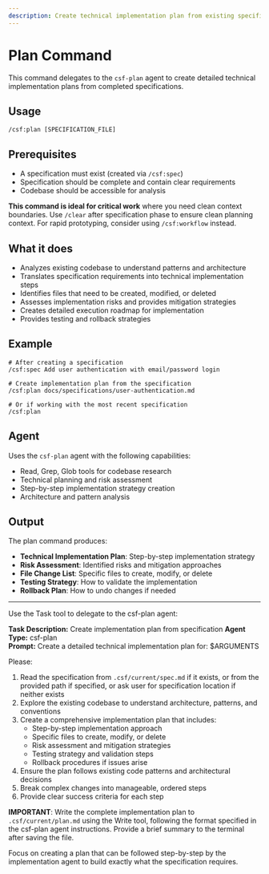 ```yaml
---
description: Create technical implementation plan from existing specification
---
```


# Plan Command

This command delegates to the `csf-plan` agent to create detailed technical implementation plans from completed specifications.

## Usage
```
/csf:plan [SPECIFICATION_FILE]
```

## Prerequisites
- A specification must exist (created via `/csf:spec`)
- Specification should be complete and contain clear requirements
- Codebase should be accessible for analysis

**This command is ideal for critical work** where you need clean context boundaries. Use `/clear` after specification phase to ensure clean planning context. For rapid prototyping, consider using `/csf:workflow` instead.

## What it does
- Analyzes existing codebase to understand patterns and architecture
- Translates specification requirements into technical implementation steps
- Identifies files that need to be created, modified, or deleted
- Assesses implementation risks and provides mitigation strategies
- Creates detailed execution roadmap for implementation
- Provides testing and rollback strategies

## Example
```
# After creating a specification
/csf:spec Add user authentication with email/password login

# Create implementation plan from the specification
/csf:plan docs/specifications/user-authentication.md

# Or if working with the most recent specification
/csf:plan
```

## Agent
Uses the `csf-plan` agent with the following capabilities:
- Read, Grep, Glob tools for codebase research
- Technical planning and risk assessment
- Step-by-step implementation strategy creation
- Architecture and pattern analysis

## Output
The plan command produces:
- **Technical Implementation Plan**: Step-by-step implementation strategy
- **Risk Assessment**: Identified risks and mitigation approaches
- **File Change List**: Specific files to create, modify, or delete
- **Testing Strategy**: How to validate the implementation
- **Rollback Plan**: How to undo changes if needed

---

Use the Task tool to delegate to the csf-plan agent:

**Task Description:** Create implementation plan from specification
**Agent Type:** csf-plan  
**Prompt:** Create a detailed technical implementation plan for: $ARGUMENTS

Please:
1. Read the specification from `.csf/current/spec.md` if it exists, or from the provided path if specified, or ask user for specification location if neither exists
2. Explore the existing codebase to understand architecture, patterns, and conventions
3. Create a comprehensive implementation plan that includes:
   - Step-by-step implementation approach
   - Specific files to create, modify, or delete
   - Risk assessment and mitigation strategies
   - Testing strategy and validation steps
   - Rollback procedures if issues arise
4. Ensure the plan follows existing code patterns and architectural decisions
5. Break complex changes into manageable, ordered steps
6. Provide clear success criteria for each step

**IMPORTANT**: Write the complete implementation plan to `.csf/current/plan.md` using the Write tool, following the format specified in the csf-plan agent instructions. Provide a brief summary to the terminal after saving the file.

Focus on creating a plan that can be followed step-by-step by the implementation agent to build exactly what the specification requires.